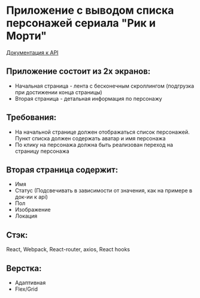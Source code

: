 # Приложение с выводом списка персонажей сериала "Рик и Морти"
[Документация к API](https://rickandmortyapi.com/)
## Приложение состоит из 2х экранов:
* Начальная страница - лента с бесконечным скроллингом (подгрузка при достижении конца страницы)
* Вторая страница - детальная информация по персонажу
## Требования:
* На начальной странице должен отображаться список персонажей. Пункт списка должен содержать аватар и имя персонажа
* По клику на персонажа должна быть реализован переход на страницу персонажа
## Вторая страница содержит:
* Имя
* Статус (Подсвечивать в зависимости от значения, как на примере в док-ии к api)
* Пол
* Изображение
* Локация
## Стэк:
React, Webpack, React-router, axios, React hooks
## Верстка:
* Адаптивная
* Flex/Grid
